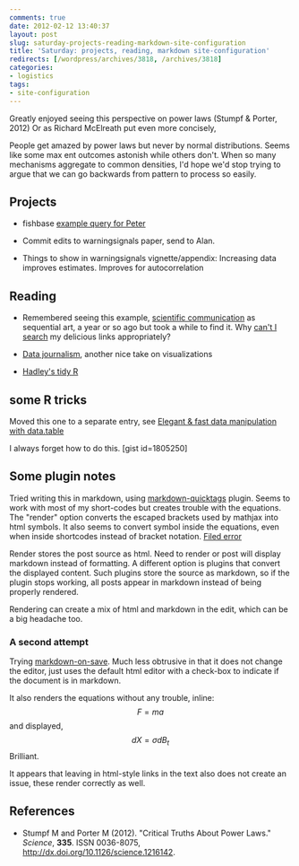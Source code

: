 ```yaml
---
comments: true
date: 2012-02-12 13:40:37
layout: post
slug: saturday-projects-reading-markdown-site-configuration
title: 'Saturday: projects, reading, markdown site-configuration'
redirects: [/wordpress/archives/3818, /archives/3818]
categories:
- logistics
tags:
- site-configuration
---
```


Greatly enjoyed seeing this perspective on power laws (Stumpf & Porter, 2012) Or as Richard McElreath put even more concisely,



> 
  People get amazed by power laws but never by normal distributions. Seems like some max ent outcomes astonish while others don't. When so many mechanisms aggregate to common densities, I'd hope we'd stop trying to argue that we can go backwards from pattern to process so easily.






## Projects







  * fishbase [example query for Peter](https://github.com/ropensci/rfishbase/commit/a1a9e0307288871b82caca921e9751bdc56b1942)


  * Commit edits to warningsignals paper, send to Alan.  


  * Things to show in warningsignals vignette/appendix: Increasing data improves estimates. Improves for autocorrelation 





## Reading







  * Remembered seeing this example, [scientific communication](http://worrydream.com/#!/ScientificCommunicationAsSequentialArt) as sequential art, a year or so ago but took a while to find it. Why [can't I search](http://webapps.stackexchange.com/questions/23797/advanced-search-options-for-my-links-in-delicious) my delicious links appropriately?


  * [Data journalism](http://datajournalism.stanford.edu/), another nice take on visualizations


  * [Hadley's tidy R](http://vimeo.com/33727555)






## some R tricks



Moved this one to a separate entry, see [Elegant & fast data manipulation with data.table](http://www.carlboettiger.info/archives/3832)



I always forget how to do this. 
[gist id=1805250]





## Some plugin notes



Tried writing this in markdown, using [markdown-quicktags](http://wordpress.org/extend/plugins/markdown-quicktags) plugin.  Seems to work with most of my short-codes but creates trouble with the equations.  The "render" option converts the escaped brackets used by mathjax into html symbols. It also seems to convert symbol inside the equations, even when inside shortcodes instead of bracket notation.  [Filed error](http://wordpress.org/support/topic/plugin-markdown-quicktags-breaks-mathjax-syntax?replies=1#post-2620618)

Render stores the post source as html. Need to render or post will display markdown instead of formatting.  A different option is plugins that convert the displayed content.  Such plugins store the source as markdown, so if the plugin stops working, all posts appear in markdown instead of being properly rendered.

Rendering can create a mix of html and markdown in the edit, which can be a big headache too.



### A second attempt



Trying [markdown-on-save](http://wordpress.org/extend/plugins/markdown-on-save/).  Much less obtrusive in that it does not change the editor, just uses the default html editor with a check-box to indicate if the document is in markdown.



It also renders the equations without any trouble, inline: $$ F = ma$$ and displayed, 
$$ dX = \sigma dB_t $$
  Brilliant.



It appears that leaving in html-style links in the text also does not create an issue, these render correctly as well.


## References


- Stumpf M and Porter M (2012).
"Critical Truths About Power Laws."
*Science*, **335**.
ISSN 0036-8075, <a href="http://dx.doi.org/10.1126/science.1216142">http://dx.doi.org/10.1126/science.1216142</a>.
